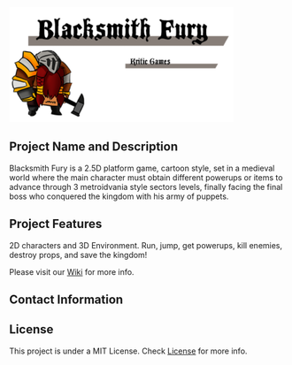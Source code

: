 ![alt text](WikiResources/Banner2.png)

## Project Name and Description
Blacksmith Fury is a 2.5D platform game, cartoon style, set in a medieval world where the main character must obtain different powerups or items to advance through 3 metroidvania style sectors levels, finally facing the final boss who conquered the kingdom with his army of puppets.
## Project Features
2D characters and 3D Environment.
Run, jump, get powerups, kill enemies, destroy props, and save the kingdom!

Please visit our [Wiki](https://github.com/Kenjor97/KriticGamesProject/wiki) for more info.
## Contact Information


## License
This project is under a MIT License. Check [License](https://github.com/Kenjor97/KriticGamesProject/blob/master/LICENSE) for more info.
